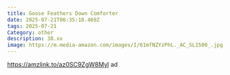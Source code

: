 ```yaml
---
title: Goose Feathers Down Comforter
date: 2025-07-21T06:35:18.469Z
tags: 2025-07-21
Category: other
description: 38.xx
image: https://m.media-amazon.com/images/I/61mfNZYzPhL._AC_SL1500_.jpg
---
```

https://amzlink.to/az0SC9ZgW8Myl ad